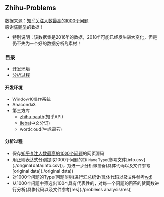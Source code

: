 Zhihu-Problems
-----
数据来源：[知乎关注人数最高的1000个问题](https://zhuanlan.zhihu.com/p/21103740)<br>
感谢[陈鹏举](https://www.zhihu.com/people/chen-peng-ju/activities)的数据！<br>
* 特别说明：该数据集是2016年的数据，2018年可能已经发生较大变化，但是仍不失为一个好的数据分析的素材！
### 目录
* [开发环境](#开发环境)
* [分析过程](#分析过程)
#### 开发环境
* Window10操作系统
* Anaconda3
* 第三方库
  * [zhihu-oauth](https://github.com/7sDream/zhihu-oauth)(知乎API)
  * [jieba](https://github.com/fxsjy/jieba)(中文分词)
  * [wordcloud](https://github.com/amueller/word_cloud)(生成词云)
#### 分析过程
* 保存[知乎关注人数最高的1000个问题](https://zhuanlan.zhihu.com/p/21103740)的网页源码<br>
* 用正则表达式分别提取1000个问题的`ID` `Name` `Type`(参考文件[info.csv](./original data/info.csv))，为进一步分析做准备(具体代码以及文件参考[original data](./original data))<br>
* 对1000个问题的Type(问题类别)进行汇总统计(具体代码以及文件参考[wd](./wd))
* 从1000个问题中筛选出100个具有代表性的，对每一个问题的回答的赞同数进行分析(具体代码以及文件参考[res](./problems analysis/res))
